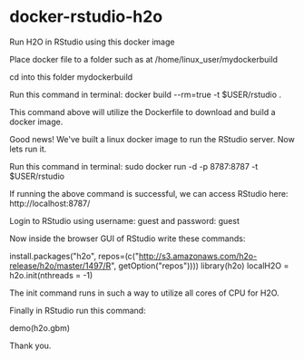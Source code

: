 # docker-rstudio-h2o
Run H2O in RStudio using this docker image


Place docker file to a folder such as at /home/linux_user/mydockerbuild

cd into this folder mydockerbuild

Run this command in terminal:
docker build --rm=true -t $USER/rstudio .

This command above will utilize the Dockerfile to download and build a docker image. 

Good news! We've built a linux docker image to run the RStudio server. Now lets run it. 

Run this command in terminal:
sudo docker run -d -p 8787:8787 -t $USER/rstudio

If running the above command is successful, we can access RStudio here: 
http://localhost:8787/

Login to RStudio using username: guest and password: guest

Now inside the browser GUI of RStudio write these commands:

install.packages("h2o", repos=(c("http://s3.amazonaws.com/h2o-release/h2o/master/1497/R", getOption("repos"))))
library(h2o)
localH2O = h2o.init(nthreads = -1)

The init command runs in such a way to utilize all cores of CPU for H2O. 

Finally in RStudio run this command: 

demo(h2o.gbm)

Thank you. 
